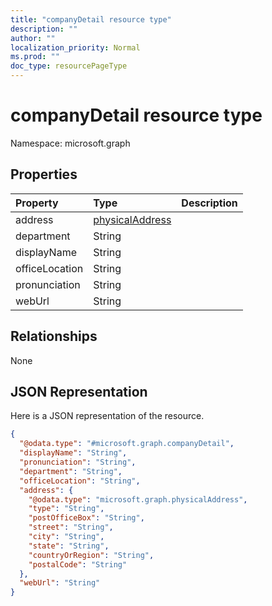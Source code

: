```yaml
---
title: "companyDetail resource type"
description: ""
author: ""
localization_priority: Normal
ms.prod: ""
doc_type: resourcePageType
---
```


# companyDetail resource type


Namespace: microsoft.graph



## Properties
|Property|Type|Description|
|:---|:---|:---|
|address|[physicalAddress](../resources/physicaladdress.md)||
|department|String||
|displayName|String||
|officeLocation|String||
|pronunciation|String||
|webUrl|String||

## Relationships
None

## JSON Representation
Here is a JSON representation of the resource.
<!-- {
  "blockType": "resource",
  "@odata.type": "microsoft.graph.companyDetail"
}
-->
``` json
{
  "@odata.type": "#microsoft.graph.companyDetail",
  "displayName": "String",
  "pronunciation": "String",
  "department": "String",
  "officeLocation": "String",
  "address": {
    "@odata.type": "microsoft.graph.physicalAddress",
    "type": "String",
    "postOfficeBox": "String",
    "street": "String",
    "city": "String",
    "state": "String",
    "countryOrRegion": "String",
    "postalCode": "String"
  },
  "webUrl": "String"
}
```

